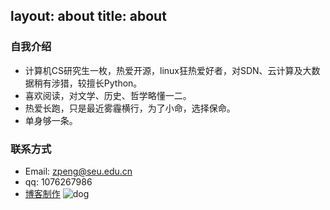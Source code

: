 layout: about
title: about
---

### 自我介绍
* 计算机CS研究生一枚，热爱开源，linux狂热爱好者，对SDN、云计算及大数据稍有涉猎，较擅长Python。
* 喜欢阅读，对文学、历史、哲学略懂一二。
* 热爱长跑，只是最近雾霾横行，为了小命，选择保命。
* 单身够一条。

### 联系方式
* Email: zpeng@seu.edu.cn
* qq: 1076267986
* [博客制作](/2016/01/17/personal_blog/)
![dog](/images/dog.jpg)